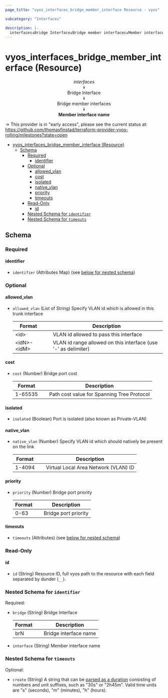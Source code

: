 ```yaml
---
page_title: "vyos_interfaces_bridge_member_interface Resource - vyos"

subcategory: "Interfaces"

description: |-
  interfaces⯯Bridge Interface⯯Bridge member interfaces⯯Member interface name
---
```


# vyos_interfaces_bridge_member_interface (Resource)
<center>

*interfaces*  
⯯  
Bridge Interface  
⯯  
Bridge member interfaces  
⯯  
**Member interface name**


</center>

-> This provider is in "early access", please see the current status at: https://github.com/thomasfinstad/terraform-provider-vyos-rolling/milestones?state=open

<!--TOC-->

- [vyos_interfaces_bridge_member_interface (Resource)](#vyos_interfaces_bridge_member_interface-resource)
  - [Schema](#schema)
    - [Required](#required)
      - [identifier](#identifier)
    - [Optional](#optional)
      - [allowed_vlan](#allowed_vlan)
      - [cost](#cost)
      - [isolated](#isolated)
      - [native_vlan](#native_vlan)
      - [priority](#priority)
      - [timeouts](#timeouts)
    - [Read-Only](#read-only)
      - [id](#id)
    - [Nested Schema for `identifier`](#nested-schema-for-identifier)
    - [Nested Schema for `timeouts`](#nested-schema-for-timeouts)

<!--TOC-->

<!-- schema generated by tfplugindocs -->
## Schema

### Required

#### identifier
- `identifier` (Attributes Map) (see [below for nested schema](#nestedatt--identifier))

### Optional

#### allowed_vlan
- `allowed_vlan` (List of String) Specify VLAN id which is allowed in this trunk interface

    |  Format       &emsp;|  Description                                                     |
    |---------------|------------------------------------------------------------------|
    |  &lt;id&gt;         &emsp;|  VLAN id allowed to pass this interface                          |
    |  &lt;idN&gt;-&lt;idM&gt;  &emsp;|  VLAN id range allowed on this interface (use &#39;-&#39; as delimiter)  |
#### cost
- `cost` (Number) Bridge port cost

    |  Format   &emsp;|  Description                                 |
    |-----------|----------------------------------------------|
    |  1-65535  &emsp;|  Path cost value for Spanning Tree Protocol  |
#### isolated
- `isolated` (Boolean) Port is isolated (also known as Private-VLAN)
#### native_vlan
- `native_vlan` (Number) Specify VLAN id which should natively be present on the link

    |  Format  &emsp;|  Description                           |
    |----------|----------------------------------------|
    |  1-4094  &emsp;|  Virtual Local Area Network (VLAN) ID  |
#### priority
- `priority` (Number) Bridge port priority

    |  Format  &emsp;|  Description           |
    |----------|------------------------|
    |  0-63    &emsp;|  Bridge port priority  |
#### timeouts
- `timeouts` (Attributes) (see [below for nested schema](#nestedatt--timeouts))

### Read-Only

#### id
- `id` (String) Resource ID, full vyos path to the resource with each field separated by dunder (`__`).

<a id="nestedatt--identifier"></a>
### Nested Schema for `identifier`

Required:

- `bridge` (String) Bridge Interface

    |  Format  &emsp;|  Description            |
    |----------|-------------------------|
    |  brN     &emsp;|  Bridge interface name  |
- `interface` (String) Member interface name


<a id="nestedatt--timeouts"></a>
### Nested Schema for `timeouts`

Optional:

- `create` (String) A string that can be [parsed as a duration](https://pkg.go.dev/time#ParseDuration) consisting of numbers and unit suffixes, such as &#34;30s&#34; or &#34;2h45m&#34;. Valid time units are &#34;s&#34; (seconds), &#34;m&#34; (minutes), &#34;h&#34; (hours).
